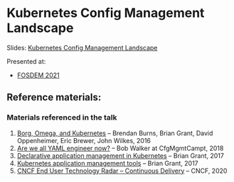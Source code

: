 # Kubernetes Config Management Landscape

Slides: [Kubernetes Config Management Landscape](https://www.slideshare.net/TomaszTarczyski1/kubernetes-config-management-landscape)

Presented at:
* [FOSDEM 2021](https://fosdem.org/2021/schedule/event/kubernetes_config_management_landscape/)


## Reference materials:

### Materials referenced in the talk
1. [Borg, Omega, and Kubernetes](https://research.google/pubs/pub44843/) – Brendan Burns, Brian Grant, David Oppenheimer, Eric Brewer, John Wilkes, 2016
1. [Are we all YAML engineer now?](https://www.youtube.com/watch?v=3L_HoTT3A6U&ab_channel=bobwalker) – Bob Walker at CfgMgmtCampt, 2018
1. [Declarative application management in Kubernetes](https://github.com/kubernetes/community/blob/master/contributors/design-proposals/architecture/declarative-application-management.md) – Brian Grant, 2017
1. [Kubernetes application management tools](https://docs.google.com/spreadsheets/d/1FCgqz1Ci7_VCz_wdh8vBitZ3giBtac_H8SBw4uxnrsE/) – Brian Grant, 2017
1. [CNCF End User Technology Radar – Continuous Delivery](https://radar.cncf.io/2020-06-continuous-delivery) – CNCF, 2020
